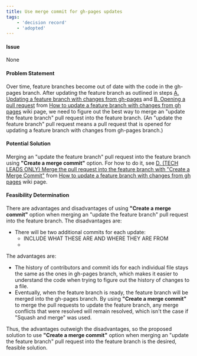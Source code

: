 ```yaml
---
title: Use merge commit for gh-pages updates
tags:
    - 'decision record'
    - 'adopted'
---
```


#### Issue

None

#### Problem Statement

Over time, feature branches become out of date with the code in the gh-pages branch. After updating the feature branch as outlined in steps [A. Updating a feature branch with changes from gh-pages](https://github.com/hackforla/website/wiki/How-to-update-a-feature-branch-with-changes-from-gh-pages#a-updating-a-feature-branch-with-changes-from-gh-pages) and [B. Opening a pull request](https://github.com/hackforla/website/wiki/How-to-update-a-feature-branch-with-changes-from-gh-pages#b-opening-a-pull-request) from [How to update a feature branch with changes from gh pages](https://github.com/hackforla/website/wiki/How-to-update-a-feature-branch-with-changes-from-gh-pages) wiki page, we need to figure out the best way to merge an "update the feature branch" pull request into the feature branch. (An "update the feature branch" pull request means a pull request that is opened for updating a feature branch with changes from gh-pages branch.)

#### Potential Solution

Merging an "update the feature branch" pull request into the feature branch using **"Create a merge commit"** option. For how to do it, see [D. (TECH LEADS ONLY) Merge the pull request into the feature branch with "Create a Merge Commit"](https://github.com/hackforla/website/wiki/How-to-update-a-feature-branch-with-changes-from-gh-pages#d-tech-leads-only-merge-the-pull-request-into-the-feature-branch-with-create-a-merge-commit) from [How to update a feature branch with changes from gh pages](https://github.com/hackforla/website/wiki/How-to-update-a-feature-branch-with-changes-from-gh-pages) wiki page.

#### Feasibility Determination

There are advantages and disadvantages of using **"Create a merge commit"** option when merging an "update the feature branch" pull request into the feature branch.
The disadvantages are:

- There will be two additional commits for each update:
    - INCLUDE WHAT THESE ARE AND WHERE THEY ARE FROM
  -

The advantages are:

- The history of contributors and commit ids for each individual file stays the same as the ones in gh-pages branch, which makes it easier to understand the code when trying to figure out the history of changes to a file.
- Eventually, when the feature branch is ready, the feature branch will be merged into the gh-pages branch. By using **"Create a merge commit"** to merge the pull requests to update the feature branch, any merge conflicts that were resolved will remain resolved, which isn't the case if "Squash and merge" was used.

Thus, the advantages outweigh the disadvantages, so the proposed solution to use **"Create a merge commit"** option when merging an "update the feature branch" pull request into the feature branch is the desired, feasible solution.
